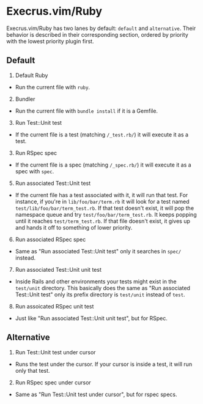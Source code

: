 # Execrus.vim/Ruby

Execrus.vim/Ruby has two lanes by default: `default` and `alternative`. Their
behavior is described in their corresponding section, ordered by priority with
the lowest priority plugin first.

## Default

1. Default Ruby
  - Run the current file with `ruby`.
2. Bundler
  - Run the current file with `bundle install` if it is a Gemfile.
3. Run Test::Unit test
  - If the current file is a test (matching `/_test.rb/`) it will execute it as
    a test.
3. Run RSpec spec
  - If the current file is a spec (matching `/_spec.rb/`) it will execute it as
    a spec with `spec`.
5. Run associated Test::Unit test
  - If the current file has a test associated with it, it will run that test.
    For instance, if you're in `lib/foo/bar/term.rb` it will look for a test
    named `test/lib/foo/bar/term_test.rb`. If that test doesn't exist, it will
    pop the namespace queue and try `test/foo/bar/term_test.rb`. It keeps
    popping until it reaches `test/term_test.rb`. If that file doesn't exist, it
    gives up and hands it off to something of lower priority.
6. Run associated RSpec spec
  - Same as "Run associated Test::Unit test" only it searches in `spec/`
    instead.
7. Run associated Test::Unit unit test
  - Inside Rails and other environments your tests might exist in the
    `test/unit` directory. This basically does the same as "Run associated
    Test::Unit test" only its prefix directory is `test/unit` instead of `test`.
8. Run assoicated RSpec unit test
  - Just like "Run associated Test::Unit unit test", but for RSpec.

## Alternative

1. Run Test::Unit test under cursor
  - Runs the test under the cursor. If your cursor is inside a test, it will
    run only that test.
2. Run RSpec spec under cursor
  - Same as "Run Test::Unit test under cursor", but for rspec specs.
